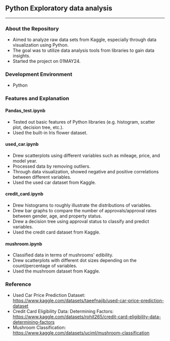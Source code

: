 ## Python Exploratory data analysis
***
### About the Repository 

+ Aimed to analyze raw data sets from Kaggle, especially through data visualization using Python.
+ The goal was to utilize data analysis tools from libraries to gain data insights.
+ Started the project on 01MAY24.

### Development Environment

+ Python

### Features and Explanation
#### Pandas_test.ipynb

+ Tested out basic features of Python libraries (e.g. histogram, scatter plot, decision tree, etc.).
+ Used the built-in Iris flower dataset.

#### used_car.ipynb

+ Drew scatterplots using different variables such as mileage, price, and model year.
+ Processed data by removing outliers.
+ Through data visualization, showed negative and positive correlations between different variables.
+ Used the used car dataset from Kaggle.

#### credit_card.ipynb

+ Drew histograms to roughly illustrate the distributions of variables.
+ Drew bar graphs to compare the number of approvals/approval rates between gender, age, and property status.
+ Drew a decision tree using approval status to classify and predict variables.
+ Used the credit card dataset from Kaggle.

#### mushroom.ipynb

+ Classified data in terms of mushrooms' edibility.
+ Drew scatterplots with different dot sizes depending on the count/percentage of variables.
+ Used the mushroom dataset from Kaggle.

### Reference

+ Used Car Price Prediction Dataset: https://www.kaggle.com/datasets/taeefnajib/used-car-price-prediction-dataset
+ Credit Card Eligibility Data: Determining Factors: https://www.kaggle.com/datasets/rohit265/credit-card-eligibility-data-determining-factors
+ Mushroom Classification: https://www.kaggle.com/datasets/uciml/mushroom-classification

